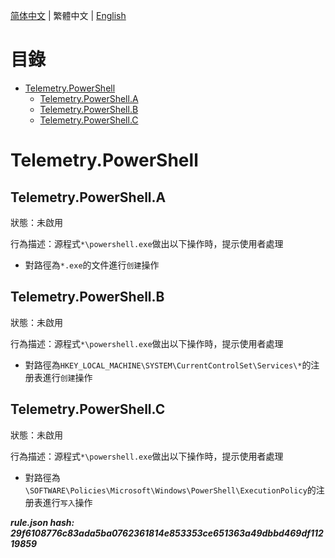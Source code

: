 


  
[简体中文](README.md) | 繁體中文 | [English](README_en_us.md)  
  

目錄
==

* [Telemetry.PowerShell](#telemetrypowershell)
	* [Telemetry.PowerShell.A](#telemetrypowershella)
	* [Telemetry.PowerShell.B](#telemetrypowershellb)
	* [Telemetry.PowerShell.C](#telemetrypowershellc)

# Telemetry.PowerShell

## Telemetry.PowerShell.A
  
狀態：未啟用

行為描述：源程式`*\powershell.exe`做出以下操作時，提示使用者處理
- 對路徑為`*.exe`的文件進行`创建`操作

## Telemetry.PowerShell.B
  
狀態：未啟用

行為描述：源程式`*\powershell.exe`做出以下操作時，提示使用者處理
- 對路徑為`HKEY_LOCAL_MACHINE\SYSTEM\CurrentControlSet\Services\*`的注册表進行`创建`操作

## Telemetry.PowerShell.C
  
狀態：未啟用

行為描述：源程式`*\powershell.exe`做出以下操作時，提示使用者處理
- 對路徑為`\SOFTWARE\Policies\Microsoft\Windows\PowerShell\ExecutionPolicy`的注册表進行`写入`操作
  
***rule.json hash: 29f6108776c83ada5ba0762361814e853353ce651363a49dbbd469df11219859***